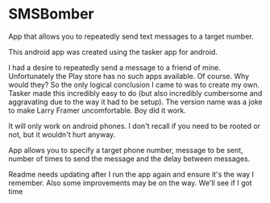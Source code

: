# SMSBomber

App that allows you to repeatedly send text messages to a target number.

This android app was created using the tasker app for android.

I had a desire to repeatedly send a message to a friend of mine. Unfortunately the Play store has no such apps available. Of course. Why would they? So the only logical
conclusion I came to was to create my own. Tasker made this incredibly easy to do (but also incredibly cumbersome and aggravating due to the way it had to be setup). The 
version name was a joke to make Larry Framer uncomfortable. Boy did it work.

It will only work on android phones. I don't recall if you need to be rooted or not, but it wouldn't hurt anyway.

App allows you to specify a target phone number, message to be sent, number of times to send the message and the delay between messages.

Readme needs updating after I run the app again and ensure it's the way I remember. Also some improvements may be on the way. We'll see if I got time
